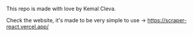 This repo is made with love by Kemal Cleva.

Check the website, it's made to be very simple to use -> https://scraper-react.vercel.app/

